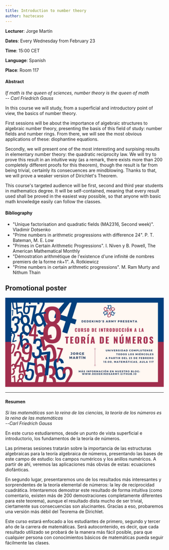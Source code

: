 ```yaml
---
title: Introduction to number theory
author: haztecaso
---
```


**Lecturer**: Jorge Martín

**Dates**: Every Wednesday from February 23

**Time**: 15:00 CET

**Language**: Spanish

**Place**: Room 117

#### Abstract

*If math is the queen of sciences, number theory is the queen of math*
<br>
-- <cite>Carl Friedrich Gauss<cite>


In this course we will study, from a superficial and introductory point of view, the basics of number theory. 

First sessions will be about the importance of algebraic structures to algebraic number theory, presenting the basis of this field of study: number fields and number rings. From there, we will see the most obvious applications of these: diophantine equations. 

Secondly, we will present one of the most interesting and surpising results in elementary number theory: the quadratic reciprocity law. We will try to prove this result in an intuitive way (as a remark, there exists more than 200 completely different proofs for this theorem), though the result is far from being trivial, certainly its consecuences are mindblowing. Thanks to that, we will prove a weaker version of Dirichlet's Theorem. 

This course's targeted audience will be first, second and third year students in mathematics degree. It will be self-contained, meaning that every result used shall be proved in the easiest way possible, so that anyone with basic math knowledge easily can follow the classes.


#### Bibliography

- "Unique factorisation and quadratic fields (MA2316, Second week)". Vladimir
  Dotsenko
- "Prime numbers in arithmetic progressions with difference 24". P. T. Bateman, M. E. Low
- "Primes in Certain Arithmetic Progressions". I. Niven y B. Powell, The American Mathematical Monthly
- "Démostration arithmétique de l'existence d'une infinité de nombres premiers de la forme nk+1". A. Rotkiewicz
- "Prime numbers in certain arithmetic progressions". M. Ram Murty and Nithum Thain


## Promotional poster
<img src="/images/posters/number-theory.jpeg" alt="Poster" style="width: 750px;"/>

<hr>

#### Resumen

*Si las matemáticas son la reina de las ciencias, la teoría de los números es la reina de las matemáticas*
<br>
--<cite>Carl Friedrich Gauss</cite>

En este curso estudiaremos, desde un punto de vista superficial e introductorio, los fundamentos de la teoría de números.

Las primeras sesiones tratarán sobre la importancia de las estructuras algebraicas para la teoría algebraica de números, presentando las bases de este campo de estudio: los campos numéricos y los anillos numéricos. A partir de ahí, veremos las aplicaciones más obvias de estas: ecuaciones diofánticas.

En segundo lugar, presentaremos uno de los resultados más interesantes y sorprendentes de la teoría elemental de números: la ley de reciprocidad cuadrática. Intentaremos demostrar este resultado de forma intuitiva (como comentario, existen más de 200 demostraciones completamente diferentes para este teorema), aunque el resultado dista mucho de ser trivial, ciertamente sus consecuencias son alucinantes. Gracias a eso, probaremos una versión más débil del Teorema de Dirichlet.

Este curso estará enfocado a los estudiantes de primero, segundo y tercer año de la carrera de matemáticas. Será autocontenido, es decir, que cada resultado utilizado se probará de la manera más fácil posible, para que cualquier persona con conocimientos básicos de matemáticas pueda seguir fácilmente las clases.
